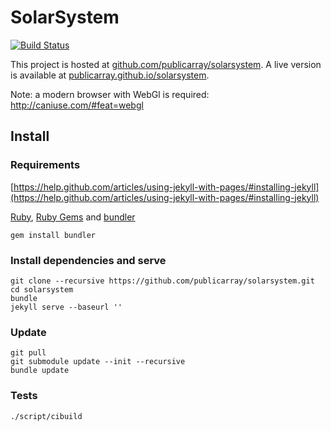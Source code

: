 # SolarSystem
[![Build Status](https://travis-ci.org/publicarray/solarsystem.svg?branch=gh-pages)](https://travis-ci.org/publicarray/solarsystem)

This project is hosted at [github.com/publicarray/solarsystem](https://github.com/publicarray/solarsystem). A live version is available at [publicarray.github.io/solarsystem](https://publicarray.github.io/solarsystem/).

Note: a modern browser with WebGl is required: http://caniuse.com/#feat=webgl

## Install
### Requirements
[https://help.github.com/articles/using-jekyll-with-pages/#installing-jekyll](https://help.github.com/articles/using-jekyll-with-pages/#installing-jekyll)

[Ruby](https://www.ruby-lang.org/), [Ruby Gems](https://rubygems.org) and [bundler](http://bundler.io)

```
gem install bundler
```

### Install dependencies and serve

```
git clone --recursive https://github.com/publicarray/solarsystem.git
cd solarsystem
bundle
jekyll serve --baseurl ''
```

### Update

```
git pull
git submodule update --init --recursive
bundle update
```

### Tests

```
./script/cibuild
```
